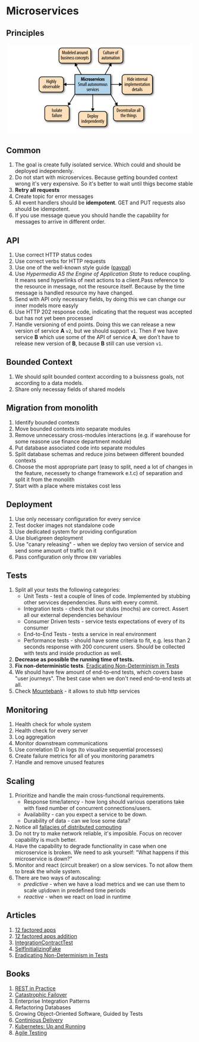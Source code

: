 # Microservices

## Principles
![Microservices principles](../images/microservices.png)

## Common
1. The goal is create fully isolated service. Which could and should be deployed independenly.
1. Do not start with microservices. Because getting bounded context wrong it's very expensive. So it's better to wait until thigs become stable
1. **Retry all requests**
1. Create topic for error messages
1. All event handlers should be **idempotent**. GET and PUT requests also should be idempotent.
1. If you use message queue you should handle the capability for messages to arrive in different order.

## API
1. Use correct HTTP status codes
1. Use correct verbs for HTTP requests
1. Use one of the well-known style guide ([paypal](https://github.com/paypal/api-standards/blob/master/api-style-guide.md))
1. Use _Hypermedia AS the Engine of Application State_ to reduce coupling. It means send hyperlinks of next actions to a client.Pass reference to the resource in message, not the resource itself. Because by the time message is handled resource my have changed.
1. Send with API only necessary fields, by doing this we can change our inner models more easyly
1. Use HTTP 202 response code, indicating that the request was accepted but has not yet been processed
1. Handle versioning of end points. Doing this we can release a new version of service **A** `v2`, but we should support `v1`. Then if we have service **B** which use some of the API of service **A**, we don’t have to release new version of **B**, because **B** still can use version `v1`.

## Bounded Context
1. We should split bounded context according to a buissness goals, not according to a data models.
1. Share only necessay fields of shared models

## Migration from monolith
1. Identify bounded contexts
1. Move bounded contexts into separate modules
1. Remove unnecessary cross-modules interactions (e.g. if warehouse for some reasone use finance department module)
1. Put database associated code into separate modules
1. Split database schemas and reduce joins between different bounded contexts
1. Choose the most appropriate part (easy to split, need a lot of changes in the feature, necessety to change framework e.t.c) of separation and split it from the monolith
1. Start with a place where mistakes cost less

## Deployment
1. Use only necessary configuration for every service
1. Test docker images not standalone code
1. Use dedicated system for providing configuration
1. Use blue\green deployment
1. Use "canary releasing" - when we deploy two version of service and send some amount of traffic on it
1. Pass configuration only throw `ENV` variables

## Tests
1. Split all your tests the following categories:
    * Unit Tests - test a couple of lines of code. Implemented by stubbing other services dependencies. Runs with every commit.
    * Integration tests - check that our stubs (mochs) are correct. Assert all our external dependencies behaviour
    * Consumer Driven tests - service tests expectations of every of its consumer
    * End-to-End Tests - tests a service in real environment
    * Performance tests - should have some criteria to fit, e.g. less than 2 seconds response with 200 concurent users. Should be collected with tests and inside production as well.
1. **Decrease as possible the running time of tests.**
1. **Fix non-deterministic tests**. [Eradicating Non-Determinism in Tests](https://martinfowler.com/articles/nonDeterminism.html)
1. We should have few amount of end-to-end tests, which covers base "user journeys". The best case when we don't need end-to-end tests at all.
1. Check [Mountebank](http://www.mbtest.org/) - it allows to stub http services

## Monitoring
1. Health check for whole system
1. Health check for every server
1. Log aggregation
1. Monitor downstream communications
1. Use correlation ID in logs (to visualize sequential processes)
1. Create failure metrics for all of you monitoring parametrs
1. Handle and remove unused features

## Scaling
1. Prioritize and handle the main cross-functional requirements.
    * Response time/latency - how long should various operations take with fixed number of concurrent connections/users.
    * Availability - can you expect a service to be down.
    * Durability of data - can we lose some data?
1. Notice all [fallacies of distributed computing](https://en.wikipedia.org/wiki/Fallacies_of_distributed_computing)
1. Do not try to make network reliable, it's imposible. Focus on recover capability is much better.
1. Have the capability to degrade functionality in case when one microservice is broken. We need to ask yourself: "What happens if this microservice is down?"
1. Monitor and react (circuit breaker) on a slow services. To not allow them to break the whole system.
1. There are two ways of autoscaling:
    * _predictive_ - when we have a load metrics and we can use them to scale up\down in predefined time periods
    * _reactive_ - when we react on load in runtime

## Articles
1. [12 factored apps](https://12factor.net/)
1. [12 factored apps addition](https://medium.com/@kelseyhightower/12-fractured-apps-1080c73d481c)
1. [IntegrationContractTest](https://martinfowler.com/bliki/IntegrationContractTest.html)
1. [SelfInitializingFake](https://martinfowler.com/bliki/SelfInitializingFake.html)
1. [Eradicating Non-Determinism in Tests](https://martinfowler.com/articles/nonDeterminism.html)

## Books
1. [REST in Practice](http://shop.oreilly.com/product/9780596805838.do)
1. [Catastrophic Failover](https://martinfowler.com/bliki/CatastrophicFailover.html)
1. Enterprise Integration Patterns
1. Refactoring Databases
1. Growing Object-Oriented Software, Guided by Tests
1. [Continious Delivery](https://www.amazon.com/Continuous-Delivery-Deployment-Automation-Addison-Wesley/dp/0321601912)
1. [Kubernetes: Up and Running](http://shop.oreilly.com/product/0636920043874.do)
1. [Agile Testing](https://www.amazon.com/Agile-Testing-Practical-Guide-Testers/dp/0321534468)